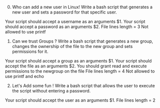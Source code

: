 0. Who can add a new user in Linux!
Write a bash script that generates a new user and sets a password for that specific user.

Your script should accept a username as an arguments $1.
Your script should accept a password as an arguments $2.
File lines length = 3
Not allowed to use printf

1. Can we trust Groups ?
Write a bash script that generates a new group, changes the ownership of the file to the new group and sets permissions for it.

Your script should accept a group as an arguments $1.
Your script should accept the file as an arguments $2.
You should grant read and execute permissions to the newgroup on the file
File lines length = 4
Not allowed to use printf and echo


2. Let's Add some fun !
Write a bash script that allows the user to execute the script without entering a password.

Your script should accept the user as an arguments $1.
File lines length = 2
